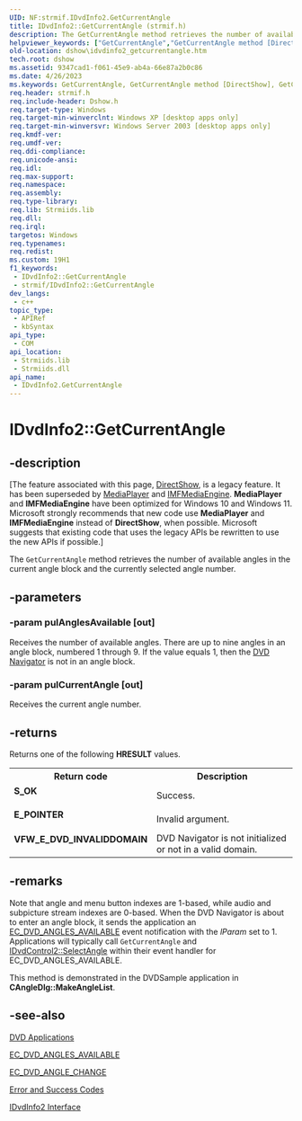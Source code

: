 ```yaml
---
UID: NF:strmif.IDvdInfo2.GetCurrentAngle
title: IDvdInfo2::GetCurrentAngle (strmif.h)
description: The GetCurrentAngle method retrieves the number of available angles in the current angle block and the currently selected angle number.
helpviewer_keywords: ["GetCurrentAngle","GetCurrentAngle method [DirectShow]","GetCurrentAngle method [DirectShow]","IDvdInfo2 interface","IDvdInfo2 interface [DirectShow]","GetCurrentAngle method","IDvdInfo2.GetCurrentAngle","IDvdInfo2::GetCurrentAngle","IDvdInfo2GetCurrentAngle","dshow.idvdinfo2_getcurrentangle","strmif/IDvdInfo2::GetCurrentAngle"]
old-location: dshow\idvdinfo2_getcurrentangle.htm
tech.root: dshow
ms.assetid: 9347cad1-f061-45e9-ab4a-66e87a2b0c86
ms.date: 4/26/2023
ms.keywords: GetCurrentAngle, GetCurrentAngle method [DirectShow], GetCurrentAngle method [DirectShow],IDvdInfo2 interface, IDvdInfo2 interface [DirectShow],GetCurrentAngle method, IDvdInfo2.GetCurrentAngle, IDvdInfo2::GetCurrentAngle, IDvdInfo2GetCurrentAngle, dshow.idvdinfo2_getcurrentangle, strmif/IDvdInfo2::GetCurrentAngle
req.header: strmif.h
req.include-header: Dshow.h
req.target-type: Windows
req.target-min-winverclnt: Windows XP [desktop apps only]
req.target-min-winversvr: Windows Server 2003 [desktop apps only]
req.kmdf-ver: 
req.umdf-ver: 
req.ddi-compliance: 
req.unicode-ansi: 
req.idl: 
req.max-support: 
req.namespace: 
req.assembly: 
req.type-library: 
req.lib: Strmiids.lib
req.dll: 
req.irql: 
targetos: Windows
req.typenames: 
req.redist: 
ms.custom: 19H1
f1_keywords:
 - IDvdInfo2::GetCurrentAngle
 - strmif/IDvdInfo2::GetCurrentAngle
dev_langs:
 - c++
topic_type:
 - APIRef
 - kbSyntax
api_type:
 - COM
api_location:
 - Strmiids.lib
 - Strmiids.dll
api_name:
 - IDvdInfo2.GetCurrentAngle
---
```


# IDvdInfo2::GetCurrentAngle


## -description

\[The feature associated with this page, [DirectShow](/windows/win32/directshow/directshow), is a legacy feature. It has been superseded by [MediaPlayer](/uwp/api/Windows.Media.Playback.MediaPlayer) and [IMFMediaEngine](/windows/win32/api/mfmediaengine/nn-mfmediaengine-imfmediaengine). **MediaPlayer** and **IMFMediaEngine** have been optimized for Windows 10 and Windows 11. Microsoft strongly recommends that new code use **MediaPlayer** and **IMFMediaEngine** instead of **DirectShow**, when possible. Microsoft suggests that existing code that uses the legacy APIs be rewritten to use the new APIs if possible.\]

The <code>GetCurrentAngle</code> method retrieves the number of available angles in the current angle block and the currently selected angle number.

## -parameters

### -param pulAnglesAvailable [out]

Receives the number of available angles. There are up to nine angles in an angle block, numbered 1 through 9. If the value equals 1, then the <a href="/windows/desktop/DirectShow/dvd-navigator-filter">DVD Navigator</a> is not in an angle block.

### -param pulCurrentAngle [out]

Receives the current angle number.

## -returns

Returns one of the following <b>HRESULT</b> values.

<table>
<tr>
<th>Return code</th>
<th>Description</th>
</tr>
<tr>
<td width="40%">
<dl>
<dt><b>S_OK</b></dt>
</dl>
</td>
<td width="60%">
Success.

</td>
</tr>
<tr>
<td width="40%">
<dl>
<dt><b>E_POINTER</b></dt>
</dl>
</td>
<td width="60%">
Invalid argument.

</td>
</tr>
<tr>
<td width="40%">
<dl>
<dt><b>VFW_E_DVD_INVALIDDOMAIN</b></dt>
</dl>
</td>
<td width="60%">
DVD Navigator is not initialized or not in a valid domain.

</td>
</tr>
</table>

## -remarks

Note that angle and menu button indexes are 1-based, while audio and subpicture stream indexes are 0-based. When the DVD Navigator is about to enter an angle block, it sends the application an <a href="/windows/desktop/DirectShow/ec-dvd-angles-available">EC_DVD_ANGLES_AVAILABLE</a> event notification with the <i>lParam</i> set to 1. Applications will typically call <code>GetCurrentAngle</code> and <a href="/windows/desktop/api/strmif/nf-strmif-idvdcontrol2-selectangle">IDvdControl2::SelectAngle</a> within their event handler for EC_DVD_ANGLES_AVAILABLE.

This method is demonstrated in the DVDSample application in <b>CAngleDlg::MakeAngleList</b>.

## -see-also

<a href="/windows/desktop/DirectShow/dvd-applications">DVD Applications</a>



<a href="/windows/desktop/DirectShow/ec-dvd-angles-available">EC_DVD_ANGLES_AVAILABLE</a>



<a href="/windows/desktop/DirectShow/ec-dvd-angle-change">EC_DVD_ANGLE_CHANGE</a>



<a href="/windows/desktop/DirectShow/error-and-success-codes">Error and Success Codes</a>



<a href="/windows/desktop/api/strmif/nn-strmif-idvdinfo2">IDvdInfo2 Interface</a>